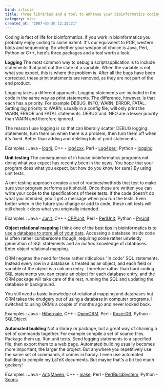 ```yaml
--- 
kind: article
title: Three libraries and a tool to enhance your bioinformatics coding
category: misc
created_at: "2007-03-30 12:32:21"
---
```

Coding is fact of life for bioinformatics. If you work in bioinformatics you probably enjoy coding to some extent. It's our equivalent to PCR, western blots and sequencing. So whether your weapon of choice is Java, Perl, Python or C++, here's three packages and a tool worth a look.

<!--more-->

<strong>Logging</strong>
The most common way to debug a script/application is to include statements that print out the state of a variable. When the variable is not what you expect, this is where the problem is. After all the bugs have been corrected, these print statements are removed, as they are not part of the end product.

Logging takes a different approach. Logging statements are included in the code in the same way as print statements. The difference, however, is that each has a priority. For example DEBUG, INFO, WARN, ERROR, FATAL. Setting log priority to WARN, usually in a config file, will only print the WARN, ERROR and FATAL statements. DEBUG and INFO are a lesser priority than WARN and therefore ignored.

The reason I use logging is so that can liberally scatter DEBUG logging statements, turn them on when there is a problem, then turn them off when it's fixed. Better than adding and deleting lots of print statements.

Examples : Java - <a href="http://logging.apache.org/log4j/docs/index.html">log4j</a>, C++ - <a href="http://logging.apache.org/log4cxx/">log4cxx</a>, Perl - <a href="http://log4perl.sourceforge.net/">Log4perl</a>, Python - <a href="http://docs.python.org/lib/module-logging.html">logging</a>

<strong>Unit testing</strong>
The consequence of in house bioinformatics programs not doing what you expect has recently been in the <a href="http://boscoh.com/protein/a-sign-a-flipped-structure-and-a-scientific-flameout-of-epic-proportions">news</a>. You hope that your program does what you expect, but how do you know for sure? By using unit tests.

A unit testing approach creates a set of routines/methods that test to make sure your program performs as it should. Once these are written you can write your code to the specifications of these tests. If the code doesn't do what you intended, you'll get a message when you run the tests. Even better when in the future you change or add to code, these unit tests will still check it does what you originally intended.

Examples : Java - <a href="http://junit.org/index.htm">Junit</a>, C++ - <a href="http://cppunit.sourceforge.net/cppunit-wiki">CPPUnit</a>, Perl - <a href="http://perlunit.sourceforge.net/">PerlUnit</a>, Python - <a href="http://pyunit.sourceforge.net/">PyUnit</a>

<strong>Object relational mapping</strong>
I think one of the best tips in bioinformatics is to <a href="http://www.bioinformaticszen.com/2007/02/bioinformatics-use-a-database-for-data/">use a database to store all of your data</a>. Accessing a database inside code is often rather cumbersome though, requiring some rather unwieldy generation of SQL statements and an <em>ad hoc</em> knowledge of databases. Enter object relational mapping.

ORM negates the need for these rather ridiculous "in code" SQL statements. Instead every row in a database is treated as an object, and each field or variable of the object is a column entry. Therefore rather than hard coding SQL statements you can create an object for each database entry, and the ORM package will take care of the rest, running the SQL and updating the database in background.

You still need a basic knowledge of relational mapping and databases but ORM takes the drudgery out of using a database in computer programs. I switched to using ORMs a couple of months ago and never looked back.

Examples : Java - <a href="http://www.hibernate.org/">Hibernate</a>, C++ - <a href="http://sourceforge.net/projects/open-orm/">OpenORM</a>, Perl - <a href="http://search.cpan.org/dist/Rose-DB/">Rose::DB</a>, Python - <a href="http://sqlobject.org/">SQLObject</a>

<strong>Automated building</strong>
Not a library or package, but a great way of chaining a set of commands together. For example compile a set of source files. Package them up. Run unit tests. Send logging statements to a specified file, then export them to a web page. Automated building usually becomes more important, the larger the project. But anywhere you repetitively use the same set of commands, it comes in handy. I even use automated building to compile my LaTeX documents. But maybe that's a bit too much geekery!

Examples : Java - <a href="http://ant.apache.org/">Ant</a>/<a href="http://maven.apache.org/">Maven</a>, C++ - <a href="http://www.gnu.org/software/make/manual/html_node/index.html">make</a>, Perl - <a href="http://search.cpan.org/~nkh/PerlBuildSystem-0.35/">PerlBuildSystem</a>, Python - <a href="http://sourceforge.net/projects/pybuild">Scons</a>
